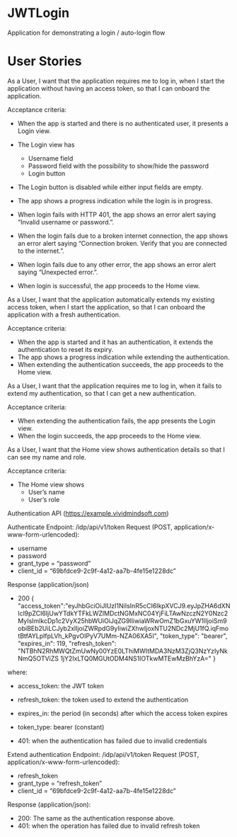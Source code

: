 # JWTLogin
Application for demonstrating a login / auto-login flow

# User Stories

As a User, I want that the application requires me to log in, when I start the application without
having an access token, so that I can onboard the application.

Acceptance criteria:
- When the app is started and there is no authenticated user, it presents a Login view.
- The Login view has
  - Username field
  - Password field with the possibility to show/hide the password
  - Login button
  
- The Login button is disabled while either input fields are empty.
- The app shows a progress indication while the login is in progress.
- When login fails with HTTP 401, the app shows an error alert saying “Invalid username
or password.”.
- When the login fails due to a broken internet connection, the app shows an error alert
saying “Connection broken. Verify that you are connected to the internet.”.
- When login fails due to any other error, the app shows an error alert saying “Unexpected
error.”.
- When login is successful, the app proceeds to the Home view.

As a User, I want that the application automatically extends my existing access token, when I
start the application, so that I can onboard the application with a fresh authentication.

Acceptance criteria:
- When the app is started and it has an authentication, it extends the authentication to
reset its expiry.
- The app shows a progress indication while extending the authentication.
- When extending the authentication succeeds, the app proceeds to the Home view.

As a User, I want that the application requires me to log in, when it fails to extend my
authentication, so that I can get a new authentication.

Acceptance criteria:
- When extending the authentication fails, the app presents the Login view.
- When the login succeeds, the app proceeds to the Home view.

As a User, I want that the Home view shows authentication details so that I can see my name
and role.

Acceptance criteria:
- The Home view shows
  - User’s name
  - User’s role
  
Authentication API (https://example.vividmindsoft.com)

Authenticate
Endpoint: /idp/api/v1/token
Request (POST, application/x-www-form-urlencoded):
- username
- password
- grant_type = “password”
- client_id = “69bfdce9-2c9f-4a12-aa7b-4fe15e1228dc”

Response (application/json)
- 200
{
"access_token":"eyJhbGciOiJIUzI1NiIsInR5cCI6IkpXVCJ9.eyJpZHA6dXNlcl9pZCI6IjUwYTdkYTFkLWZlMDctNGMxNC04YjFiLTAwNzczN2Y0Nzc2MyIsImlkcDp1c2VyX25hbWUiOiJqZG9lIiwiaWRwOmZ1bGxuYW1lIjoiSm9obiBEb2UiLCJyb2xlIjoiZWRpdG9yIiwiZXhwIjoxNTU2NDc2MjU1fQ.iqFmotBtfAYLplfpLVh_kPgvOIPyV7UMm-NZA06XA5I",
"token_type": "bearer",
"expires_in": 119,
"refresh_token":
"NTBhN2RhMWQtZmUwNy00YzE0LThiMWItMDA3NzM3ZjQ3NzYzIyNkNmQ5OTViZS
1jY2IxLTQ0MGUtODM4NS1lOTkwMTEwMzBhYzA="
}

where:
- access_token: the JWT token
- refresh_token: the token used to extend the authentication
- expires_in: the period (in seconds) after which the access token expires
- token_type: bearer (constant)

- 401: when the authentication has failed due to invalid credentials

Extend authentication
Endpoint: /idp/api/v1/token
Request (POST, application/x-www-form-urlencoded):
- refresh_token
- grant_type = “refresh_token”
- client_id = “69bfdce9-2c9f-4a12-aa7b-4fe15e1228dc”

Response (application/json):
- 200: The same as the authentication response above.
- 401: when the operation has failed due to invalid refresh token
